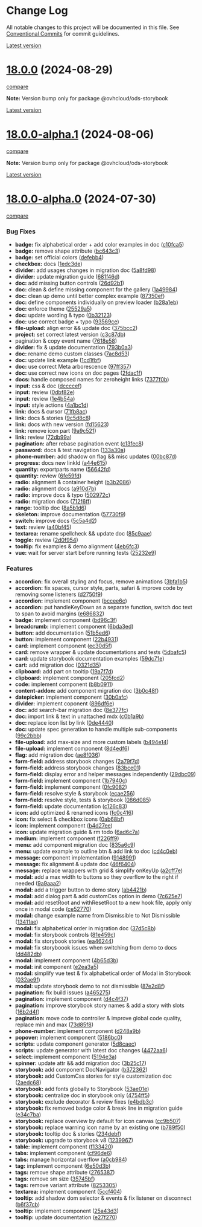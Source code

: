 # Change Log

All notable changes to this project will be documented in this file.
See [Conventional Commits](https://conventionalcommits.org) for commit guidelines.

[Latest version](https://ovh.github.io/design-system/latest/?path=/docs/design-system-changelog--page)


# [18.0.0](https://ovh.github.io/design-system/v18.0.0/?path=/docs/design-system-changelog--page) (2024-08-29)
[compare](https://github.com/ovh/design-system/compare/v18.0.0-alpha.1...v18.0.0)

**Note:** Version bump only for package @ovhcloud/ods-storybook





[Latest version](https://ovh.github.io/design-system/latest/?path=/docs/design-system-changelog--page)


# [18.0.0-alpha.1](https://ovh.github.io/design-system/v18.0.0-alpha.1/?path=/docs/design-system-changelog--page) (2024-08-06)
[compare](https://github.com/ovh/design-system/compare/v18.0.0-alpha.0...v18.0.0-alpha.1)

**Note:** Version bump only for package @ovhcloud/ods-storybook







[Latest version](https://ovh.github.io/design-system/latest/?path=/docs/design-system-changelog--page)


# [18.0.0-alpha.0](https://ovh.github.io/design-system/v18.0.0-alpha.0/?path=/docs/design-system-changelog--page) (2024-07-30)
[compare](https://github.com/ovh/design-system/compare/v17.2.2...v18.0.0-alpha.0)

### Bug Fixes

* **badge:** fix alphabetical order + add color examples in doc ([c10fca5](https://github.com/ovh/design-system/commit/c10fca586df8ec03edef97ab13cc561760724eef))
* **badge:** remove shape attribute ([bc643c3](https://github.com/ovh/design-system/commit/bc643c32b7748c6880c9792e50ff35b78a4f7ab9))
* **badge:** set official colors ([defebb4](https://github.com/ovh/design-system/commit/defebb4fa58fd237a3aace220e59dc168ff00f52))
* **checkbox:** docs ([1edc3de](https://github.com/ovh/design-system/commit/1edc3de225ccddc857f891a05ebf961735378872))
* **divider:** add usages changes in migration doc ([5a8fd98](https://github.com/ovh/design-system/commit/5a8fd98aa3e3841dc79510fb7fd782d736074855))
* **divider:** update migration guide ([681f46d](https://github.com/ovh/design-system/commit/681f46d248addf435ea5fec3c998e007f96cea6c))
* **doc:** add missing button controls ([26d92b1](https://github.com/ovh/design-system/commit/26d92b1090295b30327abfd1487ef6a46eee125d))
* **doc:** clean & define missing component for the gallery ([1a49984](https://github.com/ovh/design-system/commit/1a499843200957fe089a9154d5d9cfd80610e825))
* **doc:** clean up demo until better complex example ([87350ef](https://github.com/ovh/design-system/commit/87350efb9d127ceaa6676a5232edc2416e1a19e1))
* **doc:** define components individually on preview loader ([b28a1eb](https://github.com/ovh/design-system/commit/b28a1eb481a1b6823727d4d9f81c6d03d6773551))
* **doc:** enforce theme ([25529a5](https://github.com/ovh/design-system/commit/25529a50f6ed428584ed5e11d40c02303968968a))
* **doc:** update wording & typo ([0b32123](https://github.com/ovh/design-system/commit/0b32123984eb59141ff7620e0e09b26bf506735d))
* **doc:** use correct badge + typo ([93569ce](https://github.com/ovh/design-system/commit/93569ce477febdb40d1d0f2ba0215a575749cd8f))
* **file-upload:** align error && update doc ([375bcc2](https://github.com/ovh/design-system/commit/375bcc28f0eab326a92527e1a22714e6ebb7e3fb))
* **project:** set correct latest version ([c3c87db](https://github.com/ovh/design-system/commit/c3c87db50891e8da601bb89f22ed44ff56f71181))
* pagination & copy event name ([7618e58](https://github.com/ovh/design-system/commit/7618e5805c50fddc670e170e90f74d8acb07c7ec))
* **divider:** fix & update documentation ([793b0a3](https://github.com/ovh/design-system/commit/793b0a37475e8242be9622f10d90278dc8c20f69))
* **doc:** rename demo custom classes ([7ac8d53](https://github.com/ovh/design-system/commit/7ac8d53058451c52f8704f2176f6e2efc91fedf4))
* **doc:** update link example ([1cd1fbf](https://github.com/ovh/design-system/commit/1cd1fbf4382420fe8dde30091145b24631804701))
* **doc:** use correct Meta arborescence ([97ff357](https://github.com/ovh/design-system/commit/97ff357f4ee83bcdf78e391438bf8a6d10c02664))
* **doc:** use correct new icons on doc pages ([2fdac1f](https://github.com/ovh/design-system/commit/2fdac1f54a1bb4cf128f54851185bd33d4c97771))
* **docs:** handle composed names for zeroheight links ([7377f0b](https://github.com/ovh/design-system/commit/7377f0b4226e178c26f21f84ab0a9886a016a870))
* **input:** css & doc ([dccccef](https://github.com/ovh/design-system/commit/dccccefda00cd2ce34a4f9d523e8920aeed75d21))
* **input:** review ([0dbf82e](https://github.com/ovh/design-system/commit/0dbf82ed0e120c9b1f43d930286749661feaa770))
* **input:** review ([1e4b54a](https://github.com/ovh/design-system/commit/1e4b54a49c3262947e67161c86dc79e2f6b0f5c6))
* **input:** style actions ([4a1bc1d](https://github.com/ovh/design-system/commit/4a1bc1d51d945e343ddcd6ab025017017f25c784))
* **link:** docs & cursor ([71fb8ac](https://github.com/ovh/design-system/commit/71fb8ac2a037e08dd8bad355a9659ffdf75bc421))
* **link:** docs & stories ([9c5d8c8](https://github.com/ovh/design-system/commit/9c5d8c8f806e9f0b39a61da5704875b7a2706504))
* **link:** docs with new version ([fd15623](https://github.com/ovh/design-system/commit/fd15623302b84b26917a87d2685deef67c87a534))
* **link:** remove icon part ([9a9c521](https://github.com/ovh/design-system/commit/9a9c521b54860266501eebaff039a2ce3adc356b))
* **link:** review ([72db99a](https://github.com/ovh/design-system/commit/72db99adea15dca054cc4c00a6b54d8339dca9b6))
* **pagination:** after rebase pagination event ([c13fec8](https://github.com/ovh/design-system/commit/c13fec8bb5dd586fb3c9d2e5ca382ba83e96d241))
* **password:** docs & test navigation ([133a30a](https://github.com/ovh/design-system/commit/133a30abd8d3bbadc00d738fc3d4fbc281964cd2))
* **phone-number:** add shadow on flag && misc updates ([00bc87d](https://github.com/ovh/design-system/commit/00bc87db2ade7c237f20241be734469248fb04c8))
* **progress:** docs new linkId ([a44e615](https://github.com/ovh/design-system/commit/a44e61535f5da0e3c4e36a008926e4ecf95c0eed))
* **quantity:** exportparts name ([56642fd](https://github.com/ovh/design-system/commit/56642fd25f163b28e326d62eb2ceae5db3fbcbba))
* **quantity:** review ([6fe59fd](https://github.com/ovh/design-system/commit/6fe59fdbf01358f8753a1448e923b53addaf76c8))
* **radio:** alignment & container height ([b3b2086](https://github.com/ovh/design-system/commit/b3b2086c64c752ea44d4af745d1554f313534fe9))
* **radio:** alignment docs ([a910d7b](https://github.com/ovh/design-system/commit/a910d7ba8c4f247271424049635f1eae72aac56b))
* **radio:** improve docs & typo ([502972c](https://github.com/ovh/design-system/commit/502972c03eb63f75e1ae7e7f52abb3a6d5bbcd95))
* **radio:** migration docs ([712f6ff](https://github.com/ovh/design-system/commit/712f6ffcfe40a2afe77e9d76fde2cb12e62cf2ec))
* **range:** tooltip doc ([8a5b1d6](https://github.com/ovh/design-system/commit/8a5b1d65c5297c50e63b0480de82da805bb8ad3b))
* **skeleton:** improve documentation ([57730f9](https://github.com/ovh/design-system/commit/57730f96717dc08231e0b5a240b904ca82fdcf9e))
* **switch:** improve docs ([5c5a4d2](https://github.com/ovh/design-system/commit/5c5a4d2b126b425498a1a4b7ce4105756a217607))
* **text:** review ([a40bf45](https://github.com/ovh/design-system/commit/a40bf451d8f69fccf46d0eb1f640cef54836f833))
* **textarea:** rename spellcheck && update doc ([85c9aae](https://github.com/ovh/design-system/commit/85c9aaec46675ef7ef738d18019be797b74c931c))
* **toggle:** review ([2d0f954](https://github.com/ovh/design-system/commit/2d0f954d50004b1bd070a74967a30936d54cb3ba))
* **tooltip:** fix examples & demo alignment ([4eb6fc3](https://github.com/ovh/design-system/commit/4eb6fc3d89e3363bb1e9ac9f64767cb5ae15689c))
* **vue:** wait for server start before running tests ([25232e9](https://github.com/ovh/design-system/commit/25232e964f0252a560b160b765be9ee28d04604a))


### Features

* **accordion:** fix overall styling and focus, remove animations ([3bfa1b5](https://github.com/ovh/design-system/commit/3bfa1b5dca3d9e0a5645a6708c740272e1298d66))
* **accordion:** fix spaces, cursor style, parts, safari & improve code by removing some listeners ([d2750f9](https://github.com/ovh/design-system/commit/d2750f99eeaadd4d1ecfb8450c9acbfb4525b709))
* **accordion:** implement component ([bccee6c](https://github.com/ovh/design-system/commit/bccee6c6ac246472de0c8ed579106dd4a2c667e9))
* **accordion:** put handleKeyDown as a separate function, switch doc text to span to avoid margins ([e686832](https://github.com/ovh/design-system/commit/e686832abbe1295d57a9c77c5b03f7ae6942de21))
* **badge:** implement component ([bd96c3f](https://github.com/ovh/design-system/commit/bd96c3faac4914f7334afc8556a382b38049265f))
* **breadcrumb:** implement component ([6bda3ed](https://github.com/ovh/design-system/commit/6bda3ed281c4cb251ddc95c0eb7b7a3ce50624f8))
* **button:** add documentation ([51b5ed6](https://github.com/ovh/design-system/commit/51b5ed62c20da1603e550730e32022bfdb6015f0))
* **button:** implement component ([22b4931](https://github.com/ovh/design-system/commit/22b4931c3bb2348ba5ddb6187a7088c590c6c502))
* **card:** implement component ([ec30d5f](https://github.com/ovh/design-system/commit/ec30d5fdb86485170df370a5f45054451760d15d))
* **card:** remove wrapper & update documentations and tests ([5dbafc5](https://github.com/ovh/design-system/commit/5dbafc5d45d8a08e5837e905e8f5d1ec297439a9))
* **card:** update storybook documentation examples ([59dc71e](https://github.com/ovh/design-system/commit/59dc71e34194c259152d1fdecb052f9d947dc304))
* **cart:** add migration doc ([0321d35](https://github.com/ovh/design-system/commit/0321d354c27a7d0a5ffa27f77fef4a854358892e))
* **clipboard:** add part on tooltip ([19a7f7d](https://github.com/ovh/design-system/commit/19a7f7de0424498403465d71895219398a33454a))
* **clipboard:** implement component ([205fcd2](https://github.com/ovh/design-system/commit/205fcd241326ff01aaaf4e7a79851c027b7c1a3f))
* **code:** implement component ([b8b0911](https://github.com/ovh/design-system/commit/b8b091132c4079a8e122ec9fe94f0bba3cf784cf))
* **content-addon:** add component migration doc ([3b0c48f](https://github.com/ovh/design-system/commit/3b0c48ff0b6080355153832a4cec76122c4db2dd))
* **datepicker:** implement component ([30b0afc](https://github.com/ovh/design-system/commit/30b0afc122f70c87d5b62adebee795f147f14e3d))
* **divider:** implement coponent ([896df6e](https://github.com/ovh/design-system/commit/896df6e0402b42a0ada8310a2339f2d7b8b64bc2))
* **doc:** add search-bar migration doc ([8e377fc](https://github.com/ovh/design-system/commit/8e377fc4cf1903b3c345ea0fe1dafa04a069274b))
* **doc:** import link & text in unattached mdx ([c0b1a9b](https://github.com/ovh/design-system/commit/c0b1a9b38dbd326531cba4d56ee15630b4beab5b))
* **doc:** replace icon list by link ([0de4440](https://github.com/ovh/design-system/commit/0de44409643610367e0e0e79953134ef62a9cb5e))
* **doc:** update spec generation to handle multiple sub-components ([99c2bbb](https://github.com/ovh/design-system/commit/99c2bbbdfa4e23687e96b39ba83377527f3c92ab))
* **file-upload:** add max-size and more custom labels ([b494e14](https://github.com/ovh/design-system/commit/b494e14f5fd22d7555fa71e216c87787651bb718))
* **file-upload:** implement component ([8d4edf6](https://github.com/ovh/design-system/commit/8d4edf6755ad89959a4513df7d7b7e0670867c1c))
* **flag:** add migration doc ([ae8f036](https://github.com/ovh/design-system/commit/ae8f0368af258ab4754cbc9e4cf30f00dd9bef5d))
* **form-field:** address storybook changes ([2a79f7d](https://github.com/ovh/design-system/commit/2a79f7d3541a796ad1dc98429540037f8bfd2a4d))
* **form-field:** address storybook changes ([83bce01](https://github.com/ovh/design-system/commit/83bce010590f28af4fc27e2bb376ae06388520f3))
* **form-field:** display error and helper messages independently ([29dbc09](https://github.com/ovh/design-system/commit/29dbc09cd22a989b1dac6efe600928c5b730f7ed))
* **form-field:** implement component ([1b7940c](https://github.com/ovh/design-system/commit/1b7940c23946cab94f2515c00623f77a81f24594))
* **form-field:** implement component ([0fc9082](https://github.com/ovh/design-system/commit/0fc9082b63f06d0cde4c9b9a0e7f2a7bc5fbfb11))
* **form-field:** resolve style & storybook ([ecae256](https://github.com/ovh/design-system/commit/ecae2566663cd6085af06be0f95d6354fad2db66))
* **form-field:** resolve style, tests & storybook ([086d085](https://github.com/ovh/design-system/commit/086d085884ea476b4689fa4d2dfecbe023f8a9b7))
* **form-field:** update documentation ([c126c83](https://github.com/ovh/design-system/commit/c126c834afaef54f2ee3a778a470fba1134c9511))
* **icon:** add optimized & renamed icons ([fc0c416](https://github.com/ovh/design-system/commit/fc0c41642014d1616048b350abb238db66bafaf3))
* **icon:** fix select & checkbox icons ([0ab68bf](https://github.com/ovh/design-system/commit/0ab68bf28bccfc66374720023adedd21bdaf4933))
* **icon:** implement component ([b4d27ee](https://github.com/ovh/design-system/commit/b4d27eecc6e859856e29d38a4be71a6a2a809111))
* **icon:** update migration guide & rm todo ([6ad6c7a](https://github.com/ovh/design-system/commit/6ad6c7a19db095a1f700642bb0009f9ebb18e2fb))
* **medium:** implement component ([f226ff9](https://github.com/ovh/design-system/commit/f226ff9c853fd59c96b28e8126c66bd4f3371a22))
* **menu:** add component migration doc ([835a6c9](https://github.com/ovh/design-system/commit/835a6c9713537f21ade4ed074d443118eb429462))
* **menu:** update example to outline btn & add link to doc ([cd4c0eb](https://github.com/ovh/design-system/commit/cd4c0eb0e6abcc59d16af827f947a9b5487e62e4))
* **message:** component implementation ([9148991](https://github.com/ovh/design-system/commit/91489913fa2133a52626e886754e1020f63215d7))
* **message:** fix alignment & update doc ([46f6404](https://github.com/ovh/design-system/commit/46f64049a927de8226b3c2354c6073e4982ba7e7))
* **message:** replace wrappers with grid & simplify onKeyUp ([a2cff7e](https://github.com/ovh/design-system/commit/a2cff7e3b1880ab801ae58ca2e7cd8dbd302dcc0))
* **modal:** add a max width to buttons so they overflow to the right if needed ([9a9aaa2](https://github.com/ovh/design-system/commit/9a9aaa25c15b2ab604d5f93a15aec5c732b450df))
* **modal:** add a trigger button to demo story ([ab4421b](https://github.com/ovh/design-system/commit/ab4421b3c809d29a081df4e04aafd0f8c9132106))
* **modal:** add dialog part & add customCss option in demo ([7c625e7](https://github.com/ovh/design-system/commit/7c625e7075812ef00d9b0a951d7440a88b497399))
* **modal:** add resetRoot and withResetRoot to a new hook file, apply only once in modal code ([ce52770](https://github.com/ovh/design-system/commit/ce527707a20f413a9a2ff1121dc37ffbe249fcfb))
* **modal:** change example name from Dismissible to Not Dismissible ([13411ae](https://github.com/ovh/design-system/commit/13411aee194273ff202392a802a167a138798d6a))
* **modal:** fix alphabetical order in migration doc ([37d5c8b](https://github.com/ovh/design-system/commit/37d5c8bc497c53d43f9cf7d270a4adac2ca55687))
* **modal:** fix storybook controls ([81e459c](https://github.com/ovh/design-system/commit/81e459c5c98dc707613388c4c72812d830d2fa3c))
* **modal:** fix storybook stories ([ea46244](https://github.com/ovh/design-system/commit/ea46244f56d7efec86e6b67c1fd0d7b5473bd551))
* **modal:** fix storyboook issues when switching from demo to docs ([dd482db](https://github.com/ovh/design-system/commit/dd482db774620e9f94817b32a55a1fa4c392fdfd))
* **modal:** implement component ([4b65d3b](https://github.com/ovh/design-system/commit/4b65d3b3558f288a80a980189690182854fb90c2))
* **modal:** init component ([e2ea3a5](https://github.com/ovh/design-system/commit/e2ea3a5c70307592b1bbbbef787db9bde047be12))
* **modal:** simplify vue test & fix alphabetical order of Modal in Storybook ([032ae9f](https://github.com/ovh/design-system/commit/032ae9f5e6221cf5380b51d9e174f2ba3ea63cc7))
* **modal:** update storybook demo to not dismissible ([87e2d8f](https://github.com/ovh/design-system/commit/87e2d8f2d1e4e5a470fc49cf627b733ba33b4fa6))
* **pagination:** fix build issues ([a465275](https://github.com/ovh/design-system/commit/a4652759f8ff7ec314bf8f6576c58229394959dc))
* **pagination:** implement component ([d4c4f37](https://github.com/ovh/design-system/commit/d4c4f375d947097f39d64ac1a1ce9cb706c16896))
* **pagination:** improve storybook story names & add a story with slots ([16b2d4f](https://github.com/ovh/design-system/commit/16b2d4fe82ec8966581a7b4690920d399ed6ebf6))
* **pagination:** move code to controller & improve global code quality, replace min and max ([73d85f8](https://github.com/ovh/design-system/commit/73d85f8e20cb7bb16a8ba9c69ecc6b99682b961e))
* **phone-number:** implement component ([d248a9b](https://github.com/ovh/design-system/commit/d248a9b925e208886435744ea48fcc3d26a7d2c2))
* **popover:** implement component ([5186bc0](https://github.com/ovh/design-system/commit/5186bc03079974f7baa7d5d6eb3d40f2648a2709))
* **scripts:** update component generator ([5d8caec](https://github.com/ovh/design-system/commit/5d8caece16ff0a2cae8fbedbc4a0a7795a72ba0a))
* **scripts:** update generator with latest doc changes ([4472aa6](https://github.com/ovh/design-system/commit/4472aa63163491749728f6722da8307014bac078))
* **select:** implement component ([5194e3a](https://github.com/ovh/design-system/commit/5194e3a5b60177b6d86f60fc642244518706367c))
* **spinner:** update attr && add migration doc ([3b25c17](https://github.com/ovh/design-system/commit/3b25c17fe2b6827325068f94e3b7cb7c202794a5))
* **storybook:** add component DocNavigator ([b372362](https://github.com/ovh/design-system/commit/b372362016c6b50734daa48bf861d6b4603d6011))
* **storybook:** add CustomCss stories for style customization doc ([2aedc68](https://github.com/ovh/design-system/commit/2aedc68ad4677c4234d4ee382082b0a344afd27e))
* **storybook:** add fonts globally to Storybook ([53ae01e](https://github.com/ovh/design-system/commit/53ae01e42ad9ef608d99c5863d07d16b16641445))
* **storybook:** centralize doc in storybook only ([4754ff5](https://github.com/ovh/design-system/commit/4754ff5bbf8020471090c56f8b27c0eab3ba9141))
* **storybook:** exclude decorator & review fixes ([e4bdb3c](https://github.com/ovh/design-system/commit/e4bdb3c4558bfbba6094b66b82aa5cefb8d6b0f6))
* **storybook:** fix removed badge color & break line in migration guide ([e34c7ba](https://github.com/ovh/design-system/commit/e34c7badf69c6ab5707d5e09e5826fa4570a396c))
* **storybook:** replace overview by default for icon canvas ([cc9b507](https://github.com/ovh/design-system/commit/cc9b507a38e9e6390e0e95a819176e87e96fa08f))
* **storybook:** replace warning icon name by an existing one ([b789f50](https://github.com/ovh/design-system/commit/b789f507a65b2b4bebb392679ac84e42cea5fdd3))
* **storybook:** tooltip doc & stories ([234debf](https://github.com/ovh/design-system/commit/234debf248da10a7b92a57fc4df27d7626664de4))
* **storybook:** upgrade to storybook v8 ([1239967](https://github.com/ovh/design-system/commit/123996723ccd63eb74d354f62f594c7c33fcf7da))
* **table:** implement component ([f133420](https://github.com/ovh/design-system/commit/f1334209821bd4c41b380cb186e86da105370bfe))
* **tabs:** implement component ([cf96de6](https://github.com/ovh/design-system/commit/cf96de64a088b3f02ae62dae54bb60335c823b02))
* **tabs:** manage horizontal overflow ([a0cb984](https://github.com/ovh/design-system/commit/a0cb98480ff09c8f7bce1bd4ee3c0bd6fd5d4355))
* **tag:** implement component ([6e50d3b](https://github.com/ovh/design-system/commit/6e50d3b21d92813cfb0ab18912a25d2f5cc28e98))
* **tags:** remove shape attribute ([2765387](https://github.com/ovh/design-system/commit/276538739c7d03ac9e16b8052e5007881f9f2dac))
* **tags:** remove sm size ([35745bf](https://github.com/ovh/design-system/commit/35745bf7da38a6f3b5dd3a923db8831b0e9ef66a))
* **tags:** remove variant attribute ([8253305](https://github.com/ovh/design-system/commit/8253305ba43c4f8a6e53ce272a4f6313ff0d25ed))
* **textarea:** implement component ([5ccf404](https://github.com/ovh/design-system/commit/5ccf404bb45ac4673592e307774016efd8428e66))
* **tooltip:** add shadow dom selector & events & fix listener on disconnect ([b6f37cb](https://github.com/ovh/design-system/commit/b6f37cb48eb78f85839d416ed190bb0ce6268db4))
* **tooltip:** implement component ([25a43d3](https://github.com/ovh/design-system/commit/25a43d304a27f365a13227513e4565e327e8245d))
* **tooltip:** update documentation ([e27f270](https://github.com/ovh/design-system/commit/e27f270d3486a54a4c3aca2ffb92ad5d74e90951))
